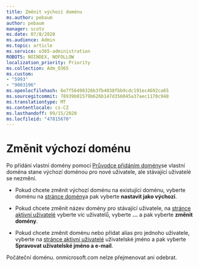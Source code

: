 ```yaml
---
title: Změnit výchozí doménu
ms.author: pebaum
author: pebaum
manager: scotv
ms.date: 07/8/2020
ms.audience: Admin
ms.topic: article
ms.service: o365-administration
ROBOTS: NOINDEX, NOFOLLOW
localization_priority: Priority
ms.collection: Adm_O365
ms.custom:
- "5993"
- "9003196"
ms.openlocfilehash: 6e7f56498326b3fb4038fbb9cdc191ec4692ca65
ms.sourcegitcommit: 78939b01579b626b147d356045a37aec1170c948
ms.translationtype: MT
ms.contentlocale: cs-CZ
ms.lasthandoff: 09/15/2020
ms.locfileid: "47815670"
---
```

# <a name="change-default-domain"></a>Změnit výchozí doménu

Po přidání vlastní domény pomocí [Průvodce přidáním domény](https://admin.microsoft.com/Adminportal#/Domains/Wizard)se vlastní doména stane výchozí doménou pro nové uživatele, ale stávající uživatelé se nezmění.

- Pokud chcete změnit výchozí doménu na existující doménu, vyberte doménu na [stránce domény](https://admin.microsoft.com/Adminportal/Home#/Domains)a pak vyberte **nastavit jako výchozí**.

- Pokud chcete změnit název domény pro stávající uživatele, na  [stránce aktivní uživatelé](https://admin.microsoft.com/Adminportal/Home#/users) vyberte víc uživatelů, vyberte  **...** a pak vyberte  **změnit domény**.

- Pokud chcete změnit doménu nebo přidat alias pro jednoho uživatele, vyberte na [stránce aktivní uživatelé](https://admin.microsoft.com/Adminportal/Home#/users) uživatelské jméno a pak vyberte  **Spravovat uživatelské jméno a e-mail**.

Počáteční doménu. onmicrosoft.com nelze přejmenovat ani odebrat.